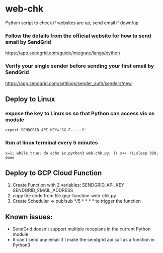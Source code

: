 # web-chk
Python script to check if websites are up, send email if down/up

### Follow the details from the official website for how to send email by SendGrid
https://app.sendgrid.com/guide/integrate/langs/python

### Verify your single sender before sending your first email by SendGrid
https://app.sendgrid.com/settings/sender_auth/senders/new

## Deploy to Linux
### expose the key to Linux os so that Python can access vis os module
```
export SENDGRID_API_KEY='SG.F--...Y'
```
### Run at linux terminal every 5 minutes
```
x=1; while true; do echo $x;python3 web-chk.py; (( x++ ));sleep 300; done
```

## Deploy to GCP Cloud Function
1. Create Function with 2 variables: SENDGRID_API_KEY SENDGRID_EMAIL_ADDRESS
2. copy the code from file gcp-function-web-chk.py
3. Create Scheduler => pub/sub */5 * * * * to trigger the function

## Known issues:
* SendGrid doesn't support multiple recepians in the current Python module
* It can't send any email if I make the sendgrid api call as a function in Python3
